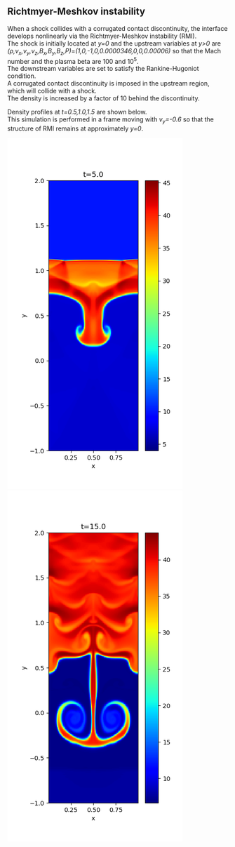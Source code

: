 ## Richtmyer-Meshkov instability

When a shock collides with a corrugated contact discontinuity, the interface develops nonlinearly via the Richtmyer-Meshkov instability (RMI).<br>
The shock is initially located at *y=0* and the upstream variables at *y>0* are *(&rho;,v<sub>x</sub>,v<sub>y</sub>,v<sub>z</sub>,B<sub>x</sub>,B<sub>y</sub>,B<sub>z</sub>,P)*=*(1,0,-1,0,0.0000346,0,0,0.00006)* so that the Mach number and the plasma beta are 100 and 10<sup>5</sup>.<br>
The downstream variables are set to satisfy the Rankine-Hugoniot condition.<br>
A corrugated contact discontinuity is imposed in the upstream region, which will collide with a shock.<br>
The density is increased by a factor of 10 behind the discontinuity.

Density profiles at *t=0.5,1.0,1.5* are shown below.<br>
This simulation is performed in a frame moving with *v<sub>y</sub>=-0.6* so that the structure of RMI remains at approximately *y=0*.

![RMI1](../../imgs/RMI/Figure_1.png)
![RMI3](../../imgs/RMI/Figure_3.png)
